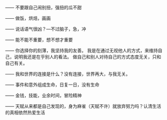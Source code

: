 ——
不要跟自己闹别扭，强扭的瓜不甜

——
做饭，烘焙，画画

——
说话语气很凶？—不过脑子，急，冲

——
能不能不重要，想不想才重要

——
你选择你的刻薄，我坚持我的友善。
我是在通过无视他人的方式，来维持自己，说明我还是在乎别人的看法。
做自己和别人对待自己的方式态度无关，只和自己有关。

——
我和世界的连接是什么？没有连接，世界再大，与我无关。

——
事件和意外组成生命，日复一日，没有生命

——
金钱，技能，业余时间，冒险精神

——
天赋从来都是自己发现的，身为麻雀（天赋不许）就放弃努力吗？认清生活的真相依然热爱生活
